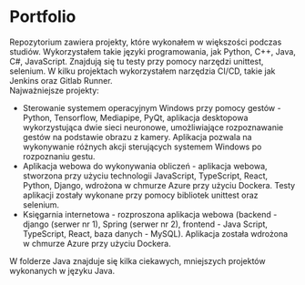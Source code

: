 # Portfolio

Repozytorium zawiera projekty, które wykonałem w większości podczas studiów.
Wykorzystałem takie języki programowania, jak Python, C++, Java, C#, JavaScript. Znajdują się tu testy przy pomocy
narzędzi unittest, selenium. W kilku projektach wykorzystałem narzędzia CI/CD, takie jak Jenkins oraz Gitlab Runner.<br />
Najważniejsze projekty:

- Sterowanie systemem operacyjnym Windows przy pomocy gestów - Python, Tensorflow, Mediapipe, PyQt, aplikacja desktopowa wykorzystująca dwie sieci neuronowe, umożliwiające rozpoznawanie gestów na podstawie obrazu z kamery. Aplikacja pozwala na wykonywanie różnych akcji sterujących systemem Windows po rozpoznaniu gestu.<br />
- Aplikacja webowa do wykonywania obliczeń - aplikacja webowa, stworzona przy użyciu technologii JavaScript, TypeScript, React, Python, Django, wdrożona w chmurze Azure przy użyciu Dockera. Testy aplikacji zostały wykonane przy pomocy bibliotek unittest oraz selenium.<br />
- Księgarnia internetowa - rozproszona aplikacja webowa (backend - django (serwer nr 1), Spring (serwer nr 2), frontend - Java Script, TypeScript, React,
  baza danych - MySQL). Aplikacja została wdrożona w chmurze Azure przy użyciu Dockera.<br />

W folderze Java znajduje się kilka ciekawych, mniejszych projektów wykonanych w języku Java.
